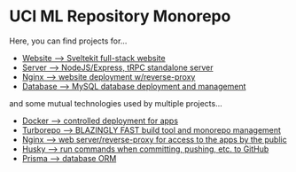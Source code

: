 # UCI ML Repository Monorepo
Here, you can find projects for...

- [Website --> Sveltekit full-stack website](https://github.com/uci-ml-repo/monorepo/tree/main/web)
- [Server --> NodeJS/Express, tRPC standalone server](https://github.com/uci-ml-repo/monorepo/tree/main/server)
- [Nginx --> website deployment w/reverse-proxy](https://github.com/uci-ml-repo/monorepo/tree/main/nginx)
- [Database --> MySQL database deployment and management ](https://github.com/uci-ml-repo/monorepo/tree/main/db)

and some mutual technologies used by multiple projects...

- [Docker --> controlled deployment for apps](https://www.docker.com/)
- [Turborepo --> BLAZINGLY FAST build tool and monorepo management](https://turborepo.org/)
- [Nginx --> web server/reverse-proxy for access to the apps by the public](https://www.nginx.com/)
- [Husky --> run commands when committing, pushing, etc. to GitHub](https://typicode.github.io/husky/#/)
- [Prisma --> database ORM](https://github.com/uci-ml-repo/monorepo/prisma)
